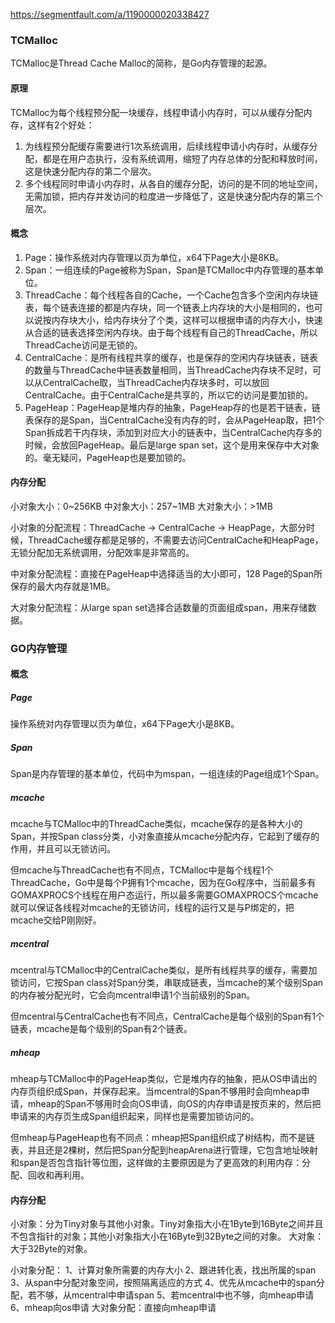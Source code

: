 https://segmentfault.com/a/1190000020338427

### TCMalloc
TCMalloc是Thread Cache Malloc的简称，是Go内存管理的起源。
#### 原理
TCMalloc为每个线程预分配一块缓存，线程申请小内存时，可以从缓存分配内存，这样有2个好处：
1. 为线程预分配缓存需要进行1次系统调用，后续线程申请小内存时，从缓存分配，都是在用户态执行，没有系统调用，缩短了内存总体的分配和释放时间，这是快速分配内存的第二个层次。
2. 多个线程同时申请小内存时，从各自的缓存分配，访问的是不同的地址空间，无需加锁，把内存并发访问的粒度进一步降低了，这是快速分配内存的第三个层次。
#### 概念
1. Page：操作系统对内存管理以页为单位，x64下Page大小是8KB。
2. Span：一组连续的Page被称为Span，Span是TCMalloc中内存管理的基本单位。
3. ThreadCache：每个线程各自的Cache，一个Cache包含多个空闲内存块链表，每个链表连接的都是内存块，同一个链表上内存块的大小是相同的，也可以说按内存块大小，给内存块分了个类，这样可以根据申请的内存大小，快速从合适的链表选择空闲内存块。由于每个线程有自己的ThreadCache，所以ThreadCache访问是无锁的。
4. CentralCache：是所有线程共享的缓存，也是保存的空闲内存块链表，链表的数量与ThreadCache中链表数量相同，当ThreadCache内存块不足时，可以从CentralCache取，当ThreadCache内存块多时，可以放回CentralCache。由于CentralCache是共享的，所以它的访问是要加锁的。
5. PageHeap：PageHeap是堆内存的抽象，PageHeap存的也是若干链表，链表保存的是Span，当CentralCache没有内存的时，会从PageHeap取，把1个Span拆成若干内存块，添加到对应大小的链表中，当CentralCache内存多的时候，会放回PageHeap。最后是large span set，这个是用来保存中大对象的。毫无疑问，PageHeap也是要加锁的。
#### 内存分配
小对象大小：0~256KB
中对象大小：257~1MB
大对象大小：>1MB

小对象的分配流程：ThreadCache -> CentralCache -> HeapPage，大部分时候，ThreadCache缓存都是足够的，不需要去访问CentralCache和HeapPage，无锁分配加无系统调用，分配效率是非常高的。

中对象分配流程：直接在PageHeap中选择适当的大小即可，128 Page的Span所保存的最大内存就是1MB。

大对象分配流程：从large span set选择合适数量的页面组成span，用来存储数据。



### GO内存管理
#### 概念
##### Page
操作系统对内存管理以页为单位，x64下Page大小是8KB。
##### Span
Span是内存管理的基本单位，代码中为mspan，一组连续的Page组成1个Span。
##### mcache
mcache与TCMalloc中的ThreadCache类似，mcache保存的是各种大小的Span，并按Span class分类，小对象直接从mcache分配内存，它起到了缓存的作用，并且可以无锁访问。

但mcache与ThreadCache也有不同点，TCMalloc中是每个线程1个ThreadCache，Go中是每个P拥有1个mcache，因为在Go程序中，当前最多有GOMAXPROCS个线程在用户态运行，所以最多需要GOMAXPROCS个mcache就可以保证各线程对mcache的无锁访问，线程的运行又是与P绑定的，把mcache交给P刚刚好。
##### mcentral
mcentral与TCMalloc中的CentralCache类似，是所有线程共享的缓存，需要加锁访问，它按Span class对Span分类，串联成链表，当mcache的某个级别Span的内存被分配光时，它会向mcentral申请1个当前级别的Span。

但mcentral与CentralCache也有不同点，CentralCache是每个级别的Span有1个链表，mcache是每个级别的Span有2个链表。
##### mheap
mheap与TCMalloc中的PageHeap类似，它是堆内存的抽象，把从OS申请出的内存页组织成Span，并保存起来。当mcentral的Span不够用时会向mheap申请，mheap的Span不够用时会向OS申请，向OS的内存申请是按页来的，然后把申请来的内存页生成Span组织起来，同样也是需要加锁访问的。

但mheap与PageHeap也有不同点：mheap把Span组织成了树结构，而不是链表，并且还是2棵树，然后把Span分配到heapArena进行管理，它包含地址映射和span是否包含指针等位图，这样做的主要原因是为了更高效的利用内存：分配、回收和再利用。

#### 内存分配
小对象：分为Tiny对象与其他小对象。Tiny对象指大小在1Byte到16Byte之间并且不包含指针的对象；其他小对象指大小在16Byte到32Byte之间的对象。
大对象：大于32Byte的对象。

小对象分配：
1、计算对象所需要的内存大小
2、跟进转化表，找出所属的span
3、从span中分配对象空间，按照隔离适应的方式
4、优先从mcache中的span分配，若不够，从mcentral中申请span
5、若mcentral中也不够，向mheap申请
6、mheap向os申请
大对象分配：直接向mheap申请